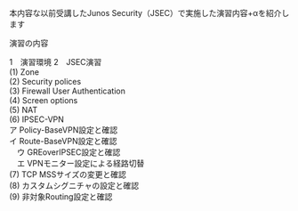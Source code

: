 本内容な以前受講したJunos Security（JSEC）で実施した演習内容+αを紹介します<br>

演習の内容 <br>

1　演習環境 <cr>
2　JSEC演習 <br>
(1) Zone<br>
(2) Security polices<br>
(3) Firewall User Authentication<br>
(4) Screen options<br>
(5) NAT<br>
(6) IPSEC-VPN<br>
  ア Policy-BaseVPN設定と確認<br>
  イ Route-BaseVPN設定と確認<br>
　ウ GREoverIPSEC設定と確認<br>
　エ VPNモニター設定による経路切替<br>
(7) TCP MSSサイズの変更と確認<br>
(8) カスタムシグニチャの設定と確認<br>
(9) 非対象Routing設定と確認<br>

